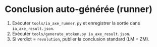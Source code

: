 # Conclusion auto‑générée (runner)

1) Exécuter `tools/ia_axe_runner.py` et enregistrer la sortie dans `ia_axe_result.json`.
2) Exécuter `tools/generate_otoken.py ia_axe_result.json`.
3) Si verdict = `revolution`, publier la conclusion standard (LM + ZM).
